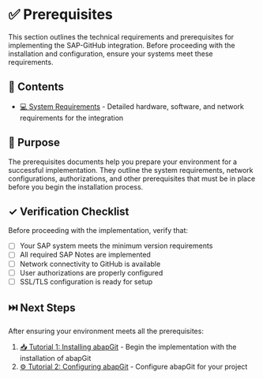 # ✅ Prerequisites

This section outlines the technical requirements and prerequisites for implementing the SAP-GitHub integration. Before proceeding with the installation and configuration, ensure your systems meet these requirements.

## 📑 Contents

- [💻 System Requirements](./system-requirements.md) - Detailed hardware, software, and network requirements for the integration

## 🎯 Purpose

The prerequisites documents help you prepare your environment for a successful implementation. They outline the system requirements, network configurations, authorizations, and other prerequisites that must be in place before you begin the installation process.

## ✓ Verification Checklist

Before proceeding with the implementation, verify that:

- [ ] Your SAP system meets the minimum version requirements
- [ ] All required SAP Notes are implemented
- [ ] Network connectivity to GitHub is available
- [ ] User authorizations are properly configured
- [ ] SSL/TLS configuration is ready for setup

## ⏭️ Next Steps

After ensuring your environment meets all the prerequisites:

1. [📥 Tutorial 1: Installing abapGit](../3-setup-guide/installing-abapgit.md) - Begin the implementation with the installation of abapGit
2. [⚙️ Tutorial 2: Configuring abapGit](../3-setup-guide/configure-abapgit.md) - Configure abapGit for your project 
